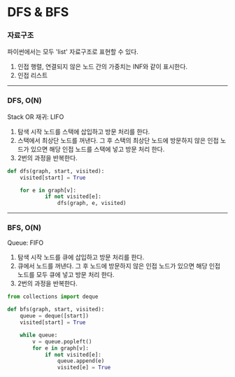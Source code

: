 DFS & BFS
===
### 자료구조
파이썬에서는 모두 'list' 자료구조로 표현할 수 있다.
1. 인접 행렬, 연결되지 않은 노드 간의 가중치는 INF와 같이 표시한다.
2. 인접 리스트
---
### DFS, O(N)
Stack OR 재귀: LIFO
1. 탐색 시작 노드를 스택에 삽입하고 방문 처리를 한다.
2. 스택에서 최상단 노드를 꺼낸다. 그 후 스택의 최상단 노드에 방문하지 않은 인접 노드가 있으면 해당 인접 노드를 스택에 넣고 방문 처리 한다.
3. 2번의 과정을 반복한다.
```python
def dfs(graph, start, visited):
	visited[start] = True

	for e in graph[v]:
			if not visited[e]:
				dfs(graph, e, visited)
```
---
### BFS, O(N)
Queue: FIFO
1. 탐색 시작 노드를 큐에 삽입하고 방문 처리를 한다.
2. 큐에서 노드를 꺼낸다. 그 후 노드에 방문하지 않은 인접 노드가 있으면 해당 인접 노드를 모두 큐에 넣고 방문 처리 한다.
3. 2번의 과정을 반복한다.

```python
from collections import deque

def bfs(graph, start, visited):
	queue = deque([start])
	visited[start] = True

	while queue:
		v = queue.popleft()
		for e in graph[v]:
			if not visited[e]:
				queue.append(e)
				visited[e] = True
```
